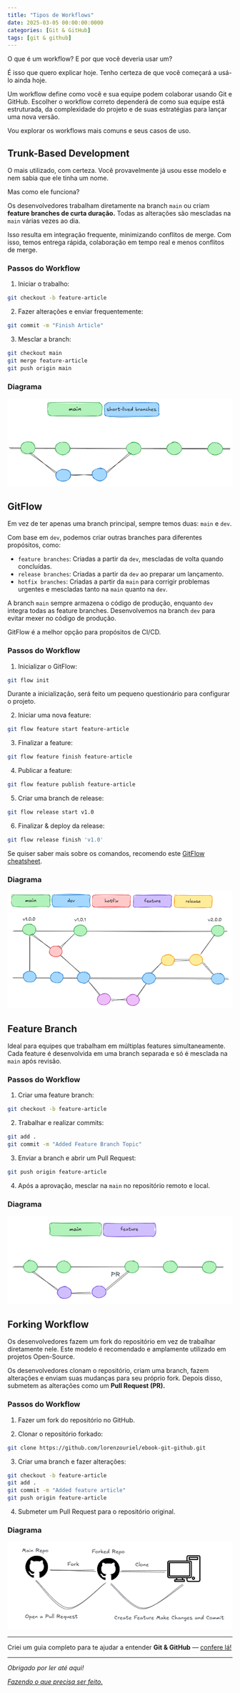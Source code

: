 ```yaml
---
title: "Tipos de Workflows"
date: 2025-03-05 00:00:00:0000
categories: [Git & GitHub]
tags: [git & github]
---
```


O que é um workflow? E por que você deveria usar um?

É isso que quero explicar hoje. Tenho certeza de que você começará a usá-lo ainda hoje.

Um workflow define como você e sua equipe podem colaborar usando Git e GitHub. Escolher o workflow correto dependerá de como sua equipe está estruturada, da complexidade do projeto e de suas estratégias para lançar uma nova versão.

Vou explorar os workflows mais comuns e seus casos de uso.

## Trunk-Based Development

O mais utilizado, com certeza. Você provavelmente já usou esse modelo e nem sabia que ele tinha um nome.

Mas como ele funciona?

Os desenvolvedores trabalham diretamente na branch `main` ou criam **feature branches de curta duração.** Todas as alterações são mescladas na `main` várias vezes ao dia.

Isso resulta em integração frequente, minimizando conflitos de merge. Com isso, temos entrega rápida, colaboração em tempo real e menos conflitos de merge.

### Passos do Workflow

1. Iniciar o trabalho:
```bash
git checkout -b feature-article
```

2. Fazer alterações e enviar frequentemente:
```bash
git commit -m "Finish Article"
```

3. Mesclar a branch:
```bash
git checkout main
git merge feature-article
git push origin main
```

### Diagrama
![trunk-based](/assets/images/2025-03-05-guia-de-workflows/trunk-based.png)

## GitFlow

Em vez de ter apenas uma branch principal, sempre temos duas: `main` e `dev`.

Com base em `dev`, podemos criar outras branches para diferentes propósitos, como:
- `feature branches`: Criadas a partir da `dev`, mescladas de volta quando concluídas.
- `release branches`: Criadas a partir da `dev` ao preparar um lançamento.
- `hotfix branches`: Criadas a partir da `main` para corrigir problemas urgentes e mescladas tanto na `main` quanto na `dev`.

A branch `main` sempre armazena o código de produção, enquanto `dev` integra todas as feature branches. Desenvolvemos na branch `dev` para evitar mexer no código de produção.

GitFlow é a melhor opção para propósitos de CI/CD.

### Passos do Workflow

1. Inicializar o GitFlow:
```bash
git flow init
```

Durante a inicialização, será feito um pequeno questionário para configurar o projeto.

2. Iniciar uma nova feature:
```bash
git flow feature start feature-article
```

3. Finalizar a feature:
```bash
git flow feature finish feature-article
```

4. Publicar a feature:
```bash
git flow feature publish feature-article
```

5. Criar uma branch de release:
```bash
git flow release start v1.0
```

6. Finalizar & deploy da release:
```bash
git flow release finish 'v1.0'
```

Se quiser saber mais sobre os comandos, recomendo este [GitFlow cheatsheet](https://danielkummer.github.io/git-flow-cheatsheet/index.html).

### Diagrama
![gitflow](/assets/images/2025-03-05-guia-de-workflows/gitflow.png)

## Feature Branch

Ideal para equipes que trabalham em múltiplas features simultaneamente. Cada feature é desenvolvida em uma branch separada e só é mesclada na `main` após revisão.

### Passos do Workflow

1. Criar uma feature branch:
```bash
git checkout -b feature-article
```

2. Trabalhar e realizar commits:
```bash
git add .
git commit -m "Added Feature Branch Topic"
```

3. Enviar a branch e abrir um Pull Request:
```bash
git push origin feature-article
```

4. Após a aprovação, mesclar na `main` no repositório remoto e local.

### Diagrama
![feature-branch](/assets/images/2025-03-05-guia-de-workflows/feature-branch.png)

## Forking Workflow

Os desenvolvedores fazem um fork do repositório em vez de trabalhar diretamente nele. Este modelo é recomendado e amplamente utilizado em projetos Open-Source.

Os desenvolvedores clonam o repositório, criam uma branch, fazem alterações e enviam suas mudanças para seu próprio fork. Depois disso, submetem as alterações como um **Pull Request (PR).**

### Passos do Workflow

1. Fazer um fork do repositório no GitHub.

2. Clonar o repositório forkado:
```bash
git clone https://github.com/lorenzouriel/ebook-git-github.git
```

3. Criar uma branch e fazer alterações:
```bash
git checkout -b feature-article
git add .
git commit -m "Added feature article"
git push origin feature-article
```

4. Submeter um Pull Request para o repositório original.

### Diagrama
![forking-workflow](/assets/images/2025-03-05-guia-de-workflows/forking-workflow.png)


---

Criei um guia completo para te ajudar a entender **Git & GitHub** — [confere lá!](https://lorenzouriel.gumroad.com/l/giqht)

---

*Obrigado por ler até aqui!*

[*Fazendo o que precisa ser feito.*](https://linktr.ee/lorenzo_uriel)